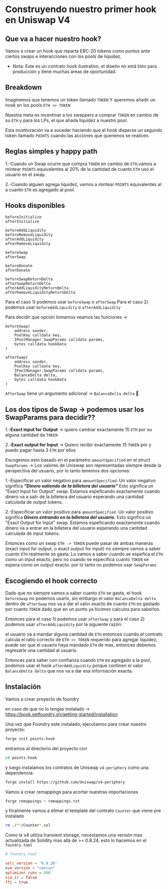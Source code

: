 # Construyendo nuestro primer hook en Uniswap V4

## Que va a hacer nuestro hook?

Vamos a crear un hook que reparta ERC-20 tokens como puntos ante ciertos swaps
e interacciones con los pools de liquidez.

- Nota: Este es un contrato hook ilustrativo, el diseño no está listo para producción y tiene muchas áreas de oportunidad.

## Breakdown

Imaginemos que tenemos un token llamado `TOKEN` Y queremos añadir un hook en los
pools `ETH <> TOKEN`

Nuestra meta es incentivar a los swappers a comprar `TOKEN` en cambio de su 
`ETH` y para los LPs, el que añada liquidez a nuestro pool.

Esta incetivzación va a suceder haciendo que el hook disperse un segundo token 
llamado `POINTS` cuando las acciones que queremos se realicen.

## Reglas simples y happy path

1.-Cuando un Swap ocurre que compra `TOKEN` en cambio de `ETH`,vamos
a mintear `POINTS` equivalentes al 20% de la cantidad de cuanto
`ETH` usó el usuario en el swap.

2.-Cuando alguien agrega liquidez, vamos a mintear `POINTS` equivalentes al
a cuanto `ETH` es agregado al pool.


## Hooks disponibles 

```solidity
beforeInitialize
afterInitialize

beforeAddLiquidity
beforeRemoveLiquidity
afterAddLiquidity
afterRemoveLiquidity

beforeSwap
afterSwap

beforeDonate
afterDonate

beforeSwapReturnDelta
afterSwapReturnDelta
afterAddLiquidityReturnDelta
afterRemoveLiquidityReturnDelta
```

Para el caso 1) podemos usar `beforeSwap` o `afterSwap`
Para el caso 2) podemos usar `beforeAddLiquidity` o `afterAddLiquidity`

Para decidir que opción tomamos veamos las funciones ->

```solidity
beforeSwap(
	address sender, 
	PoolKey calldata key, 
	IPoolManager.SwapParams calldata params, 
	bytes calldata hookData
)

afterSwap(
	address sender,
	PoolKey calldata key, 
	IPoolManager.SwapParams calldata params, 
	BalanceDelta delta, 
	bytes calldata hookData
)
```

`AfterSwap` tiene un argumento adicional -> `BalanceDelta delta` 🤔

## Los dos tipos de Swap -> podemos usar los SwapParams para decidir??

1.-**Exact input for Output** -> 
quiero cambiar exactamente 15 `ETH` por su alguna cantidad de `TOKEN`

2.-**Exact output for Input** ->
Quiero recibir exactamente 15 `TOKEN` por y puedo pagar hasta 3 `ETH`
por ellos

Escogemos esto basado en el parámetro `amountSpecified` en el struct 
`SwapParams` -> Los valores de Uniswap son representadas siempre
desde la perspectiva del usuario, por lo tanto tenemos dos opciones:

1.-Especificar un valor negativo para `amountSpecified`.
Un valor negativo significa ***"Dinero saliendo de la billetera del usuario"***
Esto significa un "Exact Input for Output" swap.
Estamos espeficando exactamente cuando dinero va a salir de la billetera del usuario
esperando una cantidad calculada de output tokens.

2.-Especificar un valor positivo para `amountSpecified`.
Un valor positivo significa ***Dinero entrando en la billetera del usuario***.
Esto significa un "Exact Output for Input" swap.
Estamos espeficando exactamente cuando dinero va a entrar en la billetera del usuario
esperando una cantidad calculada de input tokens.

Entonces como un swap `ETH -> TOKEN` puede pasar de ambas maneras (exact input for output, o 
exact output for input) no siempre vamos a saber cuanto `ETH` realmente se gasta.
Lo vamos a saber cuando se espefica el `ETH` como un input exacto, pero no
cuando se especifica cuanto `TOKEN` se espera como un output exacto. por lo tanto no
podemos usar `SwapParams`

## Escogiendo el hook correcto

Dado que no siempre vamos a saber cuanto `ETH` se gasta, el hook `beforeSwap`
no podemos usarlo, sin embargo el valor `BalanceDelta delta` dentro de `afterSwap`
nos va a dar el valor exacto de cuanto `ETH` es gastado por cuanto `TOKEN`
dado que en un punto ya hicimos calculos para saberlos.

Entonces para el caso 1) podemos usar `afterSwap` y para el caso 2) podemos usar
`afterAddLiquidity` por la siguiente razón:

el usuario va a mandar alguna cantidad de `ETH` entonces cuando 
el contrato calcula el ratio correcto de `ETH <> TOKEN`
requerido para agregar liquidez, puede ser que el usuario haya mandado `ETH`
de mas, entonces debemos regresarle una cantidad al usuario.

Entonces para saber con confianza cuando `ETH` es agregado a la pool, podemos usar
el hook `afterAddLiquidity` porque continen el valor `BalanceDelta delta`
que nos va a dar esa información exacta.

## Instalación 

Vamos a crear proyecto de foundry 

en caso de que no lo tengas instalado -> https://book.getfoundry.sh/getting-started/installation

Una vez que Foundry este instalado, ejecutamos para crear nuestro proyecto:

```bash
forge init points-hook 
```

entramos al directorio del proyecto con 

```bash
cd points-hook 
```

y luego instalamos los contratos de  Uniswap `v4-periphery` como una dependencia:

```bash
forge install https://github.com/Uniswap/v4-periphery 
```

Vamos a crear remappings para acortar nuestras importaciones

```bash
forge remappings > remappings.txt 
```

y finalmente vamos a elimar el template del contrato `Counter` que viene pre instalado

```bash
rm ./**/Counter*.sol 
```

Como la v4 utiliza transient storage, necestamos una versión mas actualizada
de Solidity mas allá de  >= 0.8.24, esto lo hacemos en el `foundry.toml`

```toml
# foundry.toml

solc_version = '0.8.26'
evm_version = "cancun"
optimizer_runs = 800
via_ir = false
ffi = true
```

